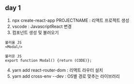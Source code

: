 ## day 1
1. npx create-react-app PROJECTNAME : 리액트 프로젝트 생성
2. vscode : JavascriptReact 변경
3. 컴포넌트 생성 및 불러오기
```
불러올 JS
<Modal/>

불러온 JS
export function Modal() {return (CODE)};
```
4. yarn add react-router-dom : 리액트 라우터 설치
5. yarn add cross-env --dev : OS별 경로 맞추는 라이브러리


